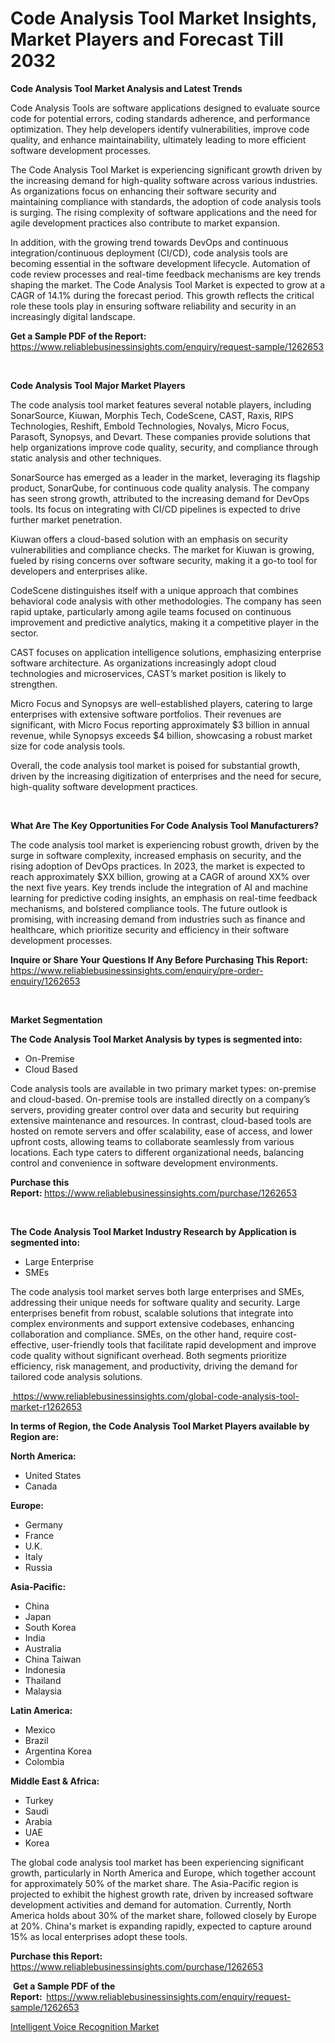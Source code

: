 <p><h1>Code Analysis Tool Market Insights, Market Players and Forecast Till 2032</h1></p><p><strong>Code Analysis Tool Market Analysis and Latest Trends</strong></p>
<p><p>Code Analysis Tools are software applications designed to evaluate source code for potential errors, coding standards adherence, and performance optimization. They help developers identify vulnerabilities, improve code quality, and enhance maintainability, ultimately leading to more efficient software development processes. </p><p>The Code Analysis Tool Market is experiencing significant growth driven by the increasing demand for high-quality software across various industries. As organizations focus on enhancing their software security and maintaining compliance with standards, the adoption of code analysis tools is surging. The rising complexity of software applications and the need for agile development practices also contribute to market expansion. </p><p>In addition, with the growing trend towards DevOps and continuous integration/continuous deployment (CI/CD), code analysis tools are becoming essential in the software development lifecycle. Automation of code review processes and real-time feedback mechanisms are key trends shaping the market. The Code Analysis Tool Market is expected to grow at a CAGR of 14.1% during the forecast period. This growth reflects the critical role these tools play in ensuring software reliability and security in an increasingly digital landscape.</p></p>
<p><strong>Get a Sample PDF of the Report:&nbsp;</strong> <a href="https://www.reliablebusinessinsights.com/enquiry/request-sample/1262653?utm_campaign=3170&utm_medium=2&utm_source=Github&utm_content=ia&utm_term=09032025&utm_id=code-analysis-tool">https://www.reliablebusinessinsights.com/enquiry/request-sample/1262653</a></p>
<p>&nbsp;</p>
<p><strong>Code Analysis Tool Major Market Players</strong></p>
<p><p>The code analysis tool market features several notable players, including SonarSource, Kiuwan, Morphis Tech, CodeScene, CAST, Raxis, RIPS Technologies, Reshift, Embold Technologies, Novalys, Micro Focus, Parasoft, Synopsys, and Devart. These companies provide solutions that help organizations improve code quality, security, and compliance through static analysis and other techniques.</p><p>SonarSource has emerged as a leader in the market, leveraging its flagship product, SonarQube, for continuous code quality analysis. The company has seen strong growth, attributed to the increasing demand for DevOps tools. Its focus on integrating with CI/CD pipelines is expected to drive further market penetration.</p><p>Kiuwan offers a cloud-based solution with an emphasis on security vulnerabilities and compliance checks. The market for Kiuwan is growing, fueled by rising concerns over software security, making it a go-to tool for developers and enterprises alike.</p><p>CodeScene distinguishes itself with a unique approach that combines behavioral code analysis with other methodologies. The company has seen rapid uptake, particularly among agile teams focused on continuous improvement and predictive analytics, making it a competitive player in the sector.</p><p>CAST focuses on application intelligence solutions, emphasizing enterprise software architecture. As organizations increasingly adopt cloud technologies and microservices, CAST’s market position is likely to strengthen.</p><p>Micro Focus and Synopsys are well-established players, catering to large enterprises with extensive software portfolios. Their revenues are significant, with Micro Focus reporting approximately $3 billion in annual revenue, while Synopsys exceeds $4 billion, showcasing a robust market size for code analysis tools.</p><p>Overall, the code analysis tool market is poised for substantial growth, driven by the increasing digitization of enterprises and the need for secure, high-quality software development practices.</p></p>
<p>&nbsp;</p>
<p><strong>What Are The Key Opportunities For Code Analysis Tool Manufacturers?</strong></p>
<p><p>The code analysis tool market is experiencing robust growth, driven by the surge in software complexity, increased emphasis on security, and the rising adoption of DevOps practices. In 2023, the market is expected to reach approximately $XX billion, growing at a CAGR of around XX% over the next five years. Key trends include the integration of AI and machine learning for predictive coding insights, an emphasis on real-time feedback mechanisms, and bolstered compliance tools. The future outlook is promising, with increasing demand from industries such as finance and healthcare, which prioritize security and efficiency in their software development processes.</p></p>
<p><strong>Inquire or Share Your Questions If Any Before Purchasing This Report:</strong> <a href="https://www.reliablebusinessinsights.com/enquiry/pre-order-enquiry/1262653?utm_campaign=3170&utm_medium=2&utm_source=Github&utm_content=ia&utm_term=09032025&utm_id=code-analysis-tool">https://www.reliablebusinessinsights.com/enquiry/pre-order-enquiry/1262653</a></p>
<p>&nbsp;</p>
<p><strong>Market Segmentation</strong></p>
<p><strong>The Code Analysis Tool Market Analysis by types is segmented into:</strong></p>
<p><ul><li>On-Premise</li><li>Cloud Based</li></ul></p>
<p><p>Code analysis tools are available in two primary market types: on-premise and cloud-based. On-premise tools are installed directly on a company’s servers, providing greater control over data and security but requiring extensive maintenance and resources. In contrast, cloud-based tools are hosted on remote servers and offer scalability, ease of access, and lower upfront costs, allowing teams to collaborate seamlessly from various locations. Each type caters to different organizational needs, balancing control and convenience in software development environments.</p></p>
<p><strong>Purchase this Report:&nbsp;</strong><a href="https://www.reliablebusinessinsights.com/purchase/1262653?utm_campaign=3170&utm_medium=2&utm_source=Github&utm_content=ia&utm_term=09032025&utm_id=code-analysis-tool">https://www.reliablebusinessinsights.com/purchase/1262653</a></p>
<p>&nbsp;</p>
<p><strong>The Code Analysis Tool Market Industry Research by Application is segmented into:</strong></p>
<p><ul><li>Large Enterprise</li><li>SMEs</li></ul></p>
<p><p>The code analysis tool market serves both large enterprises and SMEs, addressing their unique needs for software quality and security. Large enterprises benefit from robust, scalable solutions that integrate into complex environments and support extensive codebases, enhancing collaboration and compliance. SMEs, on the other hand, require cost-effective, user-friendly tools that facilitate rapid development and improve code quality without significant overhead. Both segments prioritize efficiency, risk management, and productivity, driving the demand for tailored code analysis solutions.</p></p>
<p><a href="https://www.reliablebusinessinsights.com/global-code-analysis-tool-market-r1262653?utm_campaign=3170&utm_medium=2&utm_source=Github&utm_content=ia&utm_term=09032025&utm_id=code-analysis-tool">&nbsp;https://www.reliablebusinessinsights.com/global-code-analysis-tool-market-r1262653</a></p>
<p><strong>In terms of Region, the Code Analysis Tool Market Players available by Region are:</strong></p>
<p>
    <p> <strong> North America: </strong>
        <ul>
            <li>United States</li>
            <li>Canada</li>
        </ul>
        </p> 
    <p> <strong> Europe: </strong>
        <ul>
            <li>Germany</li>
            <li>France</li>
            <li>U.K.</li>
            <li>Italy</li>
            <li>Russia</li>
        </ul>
        </p> 
    <p> <strong> Asia-Pacific: </strong>
        <ul>
            <li>China</li>
            <li>Japan</li>
            <li>South Korea</li>
            <li>India</li>
            <li>Australia</li>
            <li>China Taiwan</li>
            <li>Indonesia</li>
            <li>Thailand</li>
            <li>Malaysia</li>
        </ul>
        </p> 
    <p> <strong> Latin America: </strong>
        <ul>
            <li>Mexico</li>
            <li>Brazil</li>
            <li>Argentina Korea</li>
            <li>Colombia</li>
        </ul>
        </p> 
    <p> <strong> Middle East & Africa: </strong>
        <ul>
            <li>Turkey</li>
            <li>Saudi</li>
            <li>Arabia</li>
            <li>UAE</li>
            <li>Korea</li>
        </ul>
    </p>
    </p>
<p><p>The global code analysis tool market has been experiencing significant growth, particularly in North America and Europe, which together account for approximately 50% of the market share. The Asia-Pacific region is projected to exhibit the highest growth rate, driven by increased software development activities and demand for automation. Currently, North America holds about 30% of the market share, followed closely by Europe at 20%. China's market is expanding rapidly, expected to capture around 15% as local enterprises adopt these tools.</p></p>
<p><strong>Purchase this Report: </strong><a href="https://www.reliablebusinessinsights.com/purchase/1262653?utm_campaign=3170&utm_medium=2&utm_source=Github&utm_content=ia&utm_term=09032025&utm_id=code-analysis-tool">https://www.reliablebusinessinsights.com/purchase/1262653</a></p>
<p>&nbsp;<strong>Get a Sample PDF of the Report:&nbsp;&nbsp;</strong><a href="https://www.reliablebusinessinsights.com/enquiry/request-sample/1262653?utm_campaign=3170&utm_medium=2&utm_source=Github&utm_content=ia&utm_term=09032025&utm_id=code-analysis-tool">https://www.reliablebusinessinsights.com/enquiry/request-sample/1262653</a></p>
<p><strong></strong></p>
<p><p><a href="https://github.com/lateshab69/Market-Research-Report-List-1/blob/main/intelligent-voice-recognition-market.md?utm_campaign=3170&utm_medium=2&utm_source=Github&utm_content=ia&utm_term=09032025&utm_id=code-analysis-tool">Intelligent Voice Recognition Market</a></p></p>